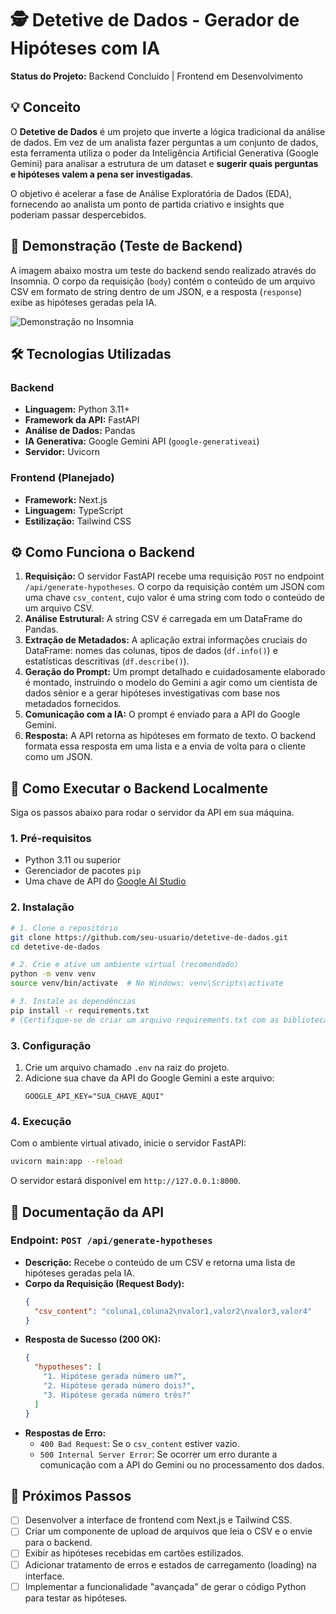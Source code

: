 # 🕵️ Detetive de Dados - Gerador de Hipóteses com IA

**Status do Projeto:** Backend Concluído | Frontend em Desenvolvimento

## 💡 Conceito

O **Detetive de Dados** é um projeto que inverte a lógica tradicional da análise de dados. Em vez de um analista fazer perguntas a um conjunto de dados, esta ferramenta utiliza o poder da Inteligência Artificial Generativa (Google Gemini) para analisar a estrutura de um dataset e **sugerir quais perguntas e hipóteses valem a pena ser investigadas**.

O objetivo é acelerar a fase de Análise Exploratória de Dados (EDA), fornecendo ao analista um ponto de partida criativo e insights que poderiam passar despercebidos.

## 🚀 Demonstração (Teste de Backend)

A imagem abaixo mostra um teste do backend sendo realizado através do Insomnia. O corpo da requisição (`body`) contém o conteúdo de um arquivo CSV em formato de string dentro de um JSON, e a resposta (`response`) exibe as hipóteses geradas pela IA.

![Demonstração no Insomnia](https://ik.imagekit.io/5wm4hyxnh/hypotheses.png)

## 🛠️ Tecnologias Utilizadas

### Backend

- **Linguagem:** Python 3.11+
- **Framework da API:** FastAPI
- **Análise de Dados:** Pandas
- **IA Generativa:** Google Gemini API (`google-generativeai`)
- **Servidor:** Uvicorn

### Frontend (Planejado)

- **Framework:** Next.js
- **Linguagem:** TypeScript
- **Estilização:** Tailwind CSS

## ⚙️ Como Funciona o Backend

1.  **Requisição:** O servidor FastAPI recebe uma requisição `POST` no endpoint `/api/generate-hypotheses`. O corpo da requisição contém um JSON com uma chave `csv_content`, cujo valor é uma string com todo o conteúdo de um arquivo CSV.
2.  **Análise Estrutural:** A string CSV é carregada em um DataFrame do Pandas.
3.  **Extração de Metadados:** A aplicação extrai informações cruciais do DataFrame: nomes das colunas, tipos de dados (`df.info()`) e estatísticas descritivas (`df.describe()`).
4.  **Geração do Prompt:** Um prompt detalhado e cuidadosamente elaborado é montado, instruindo o modelo do Gemini a agir como um cientista de dados sênior e a gerar hipóteses investigativas com base nos metadados fornecidos.
5.  **Comunicação com a IA:** O prompt é enviado para a API do Google Gemini.
6.  **Resposta:** A API retorna as hipóteses em formato de texto. O backend formata essa resposta em uma lista e a envia de volta para o cliente como um JSON.

## 🏁 Como Executar o Backend Localmente

Siga os passos abaixo para rodar o servidor da API em sua máquina.

### 1\. Pré-requisitos

- Python 3.11 ou superior
- Gerenciador de pacotes `pip`
- Uma chave de API do [Google AI Studio](https://aistudio.google.com/)

### 2\. Instalação

```bash
# 1. Clone o repositório
git clone https://github.com/seu-usuario/detetive-de-dados.git
cd detetive-de-dados

# 2. Crie e ative um ambiente virtual (recomendado)
python -m venv venv
source venv/bin/activate  # No Windows: venv\Scripts\activate

# 3. Instale as dependências
pip install -r requirements.txt
# (Certifique-se de criar um arquivo requirements.txt com as bibliotecas)
```

### 3\. Configuração

1.  Crie um arquivo chamado `.env` na raiz do projeto.
2.  Adicione sua chave da API do Google Gemini a este arquivo:
    ```
    GOOGLE_API_KEY="SUA_CHAVE_AQUI"
    ```

### 4\. Execução

Com o ambiente virtual ativado, inicie o servidor FastAPI:

```bash
uvicorn main:app --reload
```

O servidor estará disponível em `http://127.0.0.1:8000`.

## 📖 Documentação da API

### Endpoint: `POST /api/generate-hypotheses`

- **Descrição:** Recebe o conteúdo de um CSV e retorna uma lista de hipóteses geradas pela IA.
- **Corpo da Requisição (Request Body):**
  ```json
  {
    "csv_content": "coluna1,coluna2\nvalor1,valor2\nvalor3,valor4"
  }
  ```
- **Resposta de Sucesso (200 OK):**
  ```json
  {
    "hypotheses": [
      "1. Hipótese gerada número um?",
      "2. Hipótese gerada número dois?",
      "3. Hipótese gerada número três?"
    ]
  }
  ```
- **Respostas de Erro:**
  - `400 Bad Request`: Se o `csv_content` estiver vazio.
  - `500 Internal Server Error`: Se ocorrer um erro durante a comunicação com a API do Gemini ou no processamento dos dados.

## 🔮 Próximos Passos

- [ ] Desenvolver a interface de frontend com Next.js e Tailwind CSS.
- [ ] Criar um componente de upload de arquivos que leia o CSV e o envie para o backend.
- [ ] Exibir as hipóteses recebidas em cartões estilizados.
- [ ] Adicionar tratamento de erros e estados de carregamento (loading) na interface.
- [ ] Implementar a funcionalidade "avançada" de gerar o código Python para testar as hipóteses.
